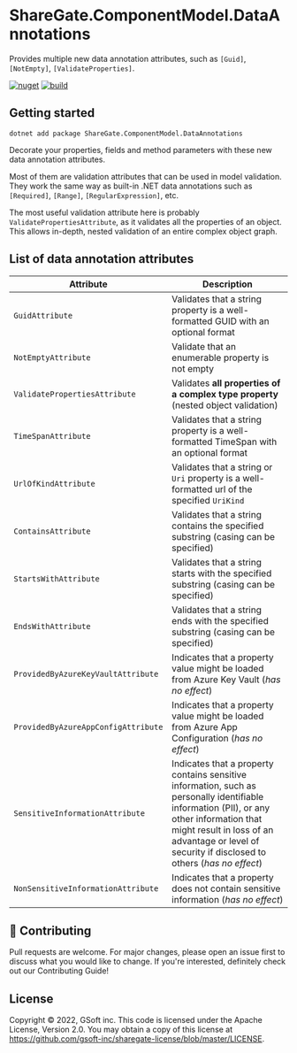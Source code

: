 # ShareGate.ComponentModel.DataAnnotations

Provides multiple new data annotation attributes, such as `[Guid]`, `[NotEmpty]`, `[ValidateProperties]`.

[![nuget](https://img.shields.io/nuget/v/ShareGate.ComponentModel.DataAnnotations.svg?logo=nuget)](https://www.nuget.org/packages/ShareGate.ComponentModel.DataAnnotations/)
[![build](https://img.shields.io/github/workflow/status/gsoft-inc/sg-componentmodel-dataannotations/CI%20build?logo=github)](https://github.com/gsoft-inc/sg-componentmodel-dataannotations/actions/workflows/ci.yml)


## Getting started

```
dotnet add package ShareGate.ComponentModel.DataAnnotations
```

Decorate your properties, fields and method parameters with these new data annotation attributes.

Most of them are validation attributes that can be used in model validation. They work the same way as built-in .NET data annotations such as `[Required]`, `[Range]`, `[RegularExpression]`, etc.

The most useful validation attribute here is probably `ValidatePropertiesAttribute`, as it validates all the properties of an object. This allows in-depth, nested validation of an entire complex object graph.

## List of data annotation attributes

| Attribute                           | Description                                                                                                                                                                                                                                   |
|-------------------------------------|-----------------------------------------------------------------------------------------------------------------------------------------------------------------------------------------------------------------------------------------------|
| `GuidAttribute`                     | Validates that a string property is a well-formatted GUID with an optional format                                                                                                                                                             |
| `NotEmptyAttribute`                 | Validate that an enumerable property is not empty                                                                                                                                                                                             |
| `ValidatePropertiesAttribute`       | Validates **all properties of a complex type property** (nested object validation)                                                                                                                                                            |
| `TimeSpanAttribute`                 | Validates that a string property is a well-formatted TimeSpan with an optional format                                                                                                                                                         |
| `UrlOfKindAttribute`                | Validates that a string or `Uri` property is a well-formatted url of the specified `UriKind`                                                                                                                                                  |
| `ContainsAttribute`                 | Validates that a string contains the specified substring (casing can be specified)                                                                                                                                                            |
| `StartsWithAttribute`               | Validates that a string starts with the specified substring (casing can be specified)                                                                                                                                                         |
| `EndsWithAttribute`                 | Validates that a string ends with the specified substring (casing can be specified)                                                                                                                                                           |
| `ProvidedByAzureKeyVaultAttribute`  | Indicates that a property value might be loaded from Azure Key Vault (_has no effect_)                                                                                                                                                        |
| `ProvidedByAzureAppConfigAttribute` | Indicates that a property value might be loaded from Azure App Configuration (_has no effect_)                                                                                                                                                |
| `SensitiveInformationAttribute`     | Indicates that a property contains sensitive information, such as personally identifiable information (PII), or any other information that might result in loss of an advantage or level of security if disclosed to others (_has no effect_) |
| `NonSensitiveInformationAttribute`  | Indicates that a property does not contain sensitive information (_has no effect_)                                                                                                                                                            |

## 🤝 Contributing

Pull requests are welcome. For major changes, please open an issue first to discuss what you would like to change. If you're interested, definitely check out our Contributing Guide!


## License

Copyright © 2022, GSoft inc. This code is licensed under the Apache License, Version 2.0. You may obtain a copy of this license at https://github.com/gsoft-inc/sharegate-license/blob/master/LICENSE.
